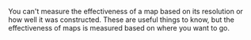 You can't measure the effectiveness of a map based on its resolution or how well it was constructed. These are useful things to know, but the effectiveness of maps is measured based on where you want to go.
